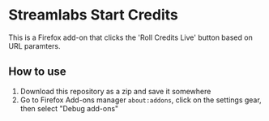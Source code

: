 # Streamlabs Start Credits

This is a Firefox add-on that clicks the 'Roll Credits Live' button based on URL paramters.

## How to use

1. Download this repository as a zip and save it somewhere
2. Go to Firefox Add-ons manager `about:addons`, click on the settings gear, then select "Debug add-ons"
